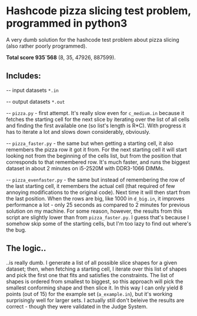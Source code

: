# Hashcode pizza slicing test problem, programmed in python3
A very dumb solution for the hashcode test problem about pizza slicing (also rather poorly programmed). 

**Total score 935`568** (8, 35, 47926, 887599).

## Includes:
-- input datasets `*.in`

-- output datasets `*.out`

-- `pizza.py` - first attempt. It's really slow even for `c_medium.in` because it fetches the starting cell for the next slice by iterating over the list of all cells and finding the first available one (so list's length is R*C). With progress it has to iterate a lot and slows down considerably, obviously.

-- `pizza_faster.py` - the same but when getting a starting cell, it also remembers the pizza row it got it from. For the next starting cell it will start looking not from the beginning of the cells list, but from the position that corresponds to that remembered row. It's much faster, and runs the biggest dataset in about 2 minutes on i5-2520M with DDR3-1066 DIMMs.

-- `pizza_evenfaster.py` - the same but instead of remembering the row of the last starting cell, it remembers the actual cell (that required of few annoying modifications to the original code). Next time it will then start from the last position. When the rows are big, like 1000 in `d_big.in`, it improves performance a lot - only 25 seconds as compared to 2 minutes for previous solution on my machine. For some reason, however, the results from this script are slightly lower than from `pizza_faster.py`. I guess that's because I somehow skip some of the starting cells, but I'm too lazy to find out where's the bug.

## The logic..

..is really dumb. I generate a list of all possible slice shapes for a given dataset; then, when fetching a starting cell, I iterate over this list of shapes and pick the first one that fits and satisfies the constraints. The list of shapes is ordered from smallest to biggest, so this approach will pick the smallest conforming shape and then slice it. In this way I can only yield 8 points (out of 15) for the example set (`a_example.in`), but it's working surprisingly well for larger sets. I actually still don't beleive the results are correct - though they were validated in the Judge System.
